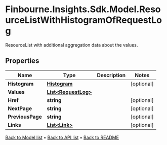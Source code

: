 # Finbourne.Insights.Sdk.Model.ResourceListWithHistogramOfRequestLog
ResourceList with additional aggregation data about the values.

## Properties

Name | Type | Description | Notes
------------ | ------------- | ------------- | -------------
**Histogram** | [**Histogram**](Histogram.md) |  | [optional] 
**Values** | [**List&lt;RequestLog&gt;**](RequestLog.md) |  | 
**Href** | **string** |  | [optional] 
**NextPage** | **string** |  | [optional] 
**PreviousPage** | **string** |  | [optional] 
**Links** | [**List&lt;Link&gt;**](Link.md) |  | [optional] 

[Back to Model list](../README.md#documentation-for-models) &#8226; [Back to API list](../README.md#documentation-for-api-endpoints) &#8226; [Back to README](../README.md)

